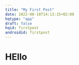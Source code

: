 ```yaml
---
title: "My First Post"
date: 2022-08-18T14:13:15+02:00
hqtype: "app"
draft: false
hqid: firstpost
androidid: firstpost
---
```


# HEllo